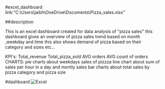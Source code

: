 #excel_dashboard
link:"C:\Users\jaibh\OneDrive\Documents\Pizza_sales.xlsx"

##description

This is an excel dashboard created for data analysis of "pizza sales" 
this dashboard gives an overview of pizza sales trend based on month ,weekday and time 
this also shows demand of pizza based on their category and sizes etc...

KPI's:
Total_revenue 
Total_pizza_sold
AVG orders 
AVG count of orders 
CHARTS:
pie charts about weekdays sales of pizzza
line chart about sum of sales per hour in a day and montly sales 
bar charts about total sales by pizza category and pizza size 

#dashboard
![Excel](https://github.com/user-attachments/assets/fa3dcf92-6f60-4966-a4aa-c80b62719020)
